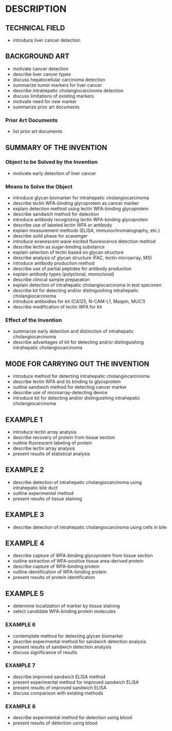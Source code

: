 # DESCRIPTION

## TECHNICAL FIELD

- introduce liver cancer detection

## BACKGROUND ART

- motivate cancer detection
- describe liver cancer types
- discuss hepatocellular carcinoma detection
- summarize tumor markers for liver cancer
- describe intrahepatic cholangiocarcinoma detection
- discuss limitations of existing markers
- motivate need for new marker
- summarize prior art documents

### Prior Art Documents

- list prior art documents

## SUMMARY OF THE INVENTION

### Object to be Solved by the Invention

- motivate early detection of liver cancer

### Means to Solve the Object

- introduce glycan biomarker for intrahepatic cholangiocarcinoma
- describe lectin WFA-binding glycoprotein as cancer marker
- explain detection method using lectin WFA-binding glycoprotein
- describe sandwich method for detection
- introduce antibody recognizing lectin WFA-binding glycoprotein
- describe use of labeled lectin WFA or antibody
- explain measurement methods (ELISA, immunochromatography, etc.)
- describe solid phase for scavenger
- introduce evanescent wave excited fluorescence detection method
- describe lectin as sugar-binding substance
- explain selection of lectin based on glycan structure
- describe analysis of glycan structure (FAC, lectin microarray, MS)
- introduce antibody production method
- describe use of partial peptides for antibody production
- explain antibody types (polyclonal, monoclonal)
- describe clinical sample preparation
- explain detection of intrahepatic cholangiocarcinoma in test specimen
- describe kit for detecting and/or distinguishing intrahepatic cholangiocarcinoma
- introduce antibodies for kit (CA125, N-CAM-L1, Maspin, MUC1)
- describe modification of lectin WFA for kit

### Effect of the Invention

- summarize early detection and distinction of intrahepatic cholangiocarcinoma
- describe advantages of kit for detecting and/or distinguishing intrahepatic cholangiocarcinoma

## MODE FOR CARRYING OUT THE INVENTION

- introduce method for detecting intrahepatic cholangiocarcinoma
- describe lectin WFA and its binding to glycoprotein
- outline sandwich method for detecting cancer marker
- describe use of microarray-detecting device
- introduce kit for detecting and/or distinguishing intrahepatic cholangiocarcinoma

## EXAMPLE 1

- introduce lectin array analysis
- describe recovery of protein from tissue section
- outline fluorescent labeling of protein
- describe lectin array analysis
- present results of statistical analysis

## EXAMPLE 2

- describe detection of intrahepatic cholangiocarcinoma using intrahepatic bile duct
- outline experimental method
- present results of tissue staining

## EXAMPLE 3

- describe detection of intrahepatic cholangiocarcinoma using cells in bile

## EXAMPLE 4

- describe capture of WFA-binding glycoprotein from tissue section
- outline extraction of WFA-positive tissue area-derived protein
- describe capture of WFA-binding protein
- outline identification of WFA-binding protein
- present results of protein identification

## EXAMPLE 5

- determine localization of marker by tissue staining
- select candidate WFA-binding protein molecules

### EXAMPLE 6

- contemplate method for detecting glycan biomarker
- describe experimental method for sandwich detection analysis
- present results of sandwich detection analysis
- discuss significance of results

### EXAMPLE 7

- describe improved sandwich ELISA method
- present experimental method for improved sandwich ELISA
- present results of improved sandwich ELISA
- discuss comparison with existing methods

### EXAMPLE 8

- describe experimental method for detection using blood
- present results of detection using blood

